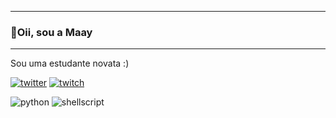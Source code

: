 ____________________________________________________
### 🌹Oii, sou a Maay 
----------------------------------------------------
Sou uma estudante novata :) 

[![twitter](https://img.shields.io/badge/Twitter-1DA1F2?style=for-the-badge&logo=twitter&logoColor=white)](https://twitter.com/MaaybeR6)
[![twitch](https://img.shields.io/badge/Twitch-9146FF?style=for-the-badge&logo=twitch&logoColor=white)](https://www.twitch.tv/maaybe__)

![python](https://img.shields.io/badge/Python-14354C?style=for-the-badge&logo=python&logoColor=white)
![shellscript](https://img.shields.io/badge/Shell_Script-121011?style=for-the-badge&logo=gnu-bash&logoColor=white)
